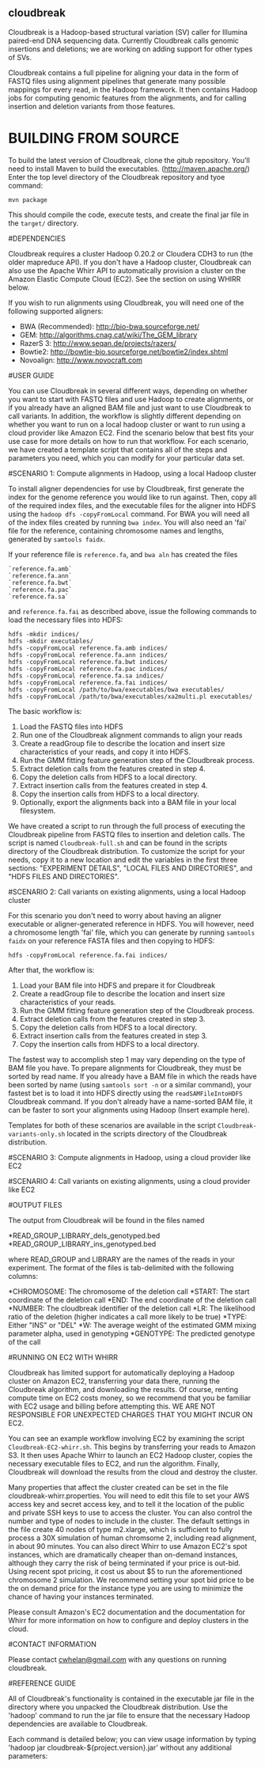 ## cloudbreak

Cloudbreak is a Hadoop-based structural variation (SV) caller for Illumina
paired-end DNA sequencing data. Currently Cloudbreak calls genomic insertions
and deletions; we are working on adding support for other types of SVs.

Cloudbreak contains a full pipeline for aligning your data in the form of FASTQ
files using alignment pipelines that generate many possible mappings for every
read, in the Hadoop framework. It then contains Hadoop jobs for computing
genomic features from the alignments, and for calling insertion and deletion
variants from those features.

# BUILDING FROM SOURCE

To build the latest version of Cloudbreak, clone the gitub repository. You'll
need to install Maven to build the executables. (http://maven.apache.org/)
Enter the top level directory of the Cloudbreak repository and tyoe command:

`mvn package`

This should compile the code, execute tests, and create the final jar file
in the `target/` directory.

#DEPENDENCIES

Cloudbreak requires a cluster Hadoop 0.20.2 or Cloudera CDH3 to run (the older
mapreduce API). If you don't have a Hadoop cluster, Cloudbreak can also use the
Apache Whirr API to automatically provision a cluster on the Amazon Elastic
Compute Cloud (EC2). See the section on using WHIRR below.

If you wish to run alignments using Cloudbreak, you will need one of the following
supported aligners:

* BWA (Recommended): http://bio-bwa.sourceforge.net/
* GEM: http://algorithms.cnag.cat/wiki/The_GEM_library
* RazerS 3: http://www.seqan.de/projects/razers/
* Bowtie2: http://bowtie-bio.sourceforge.net/bowtie2/index.shtml
* Novoalign: http://www.novocraft.com

#USER GUIDE

You can use Cloudbreak in several different ways, depending on whether you want
to start with FASTQ files and use Hadoop to create alignments, or if you already
have an aligned BAM file and just want to use Cloudbreak to call variants. In addition,
the workflow is slightly different depending on whether you want to run on a local
hadoop cluster or want to run using a cloud provider like Amazon EC2. Find the scenario
below that best fits your use case for more details on how to run that workflow. For
each scenario, we have created a template script that contains all of the steps
and parameters you need, which you can modify for your particular data set.

#SCENARIO 1: Compute alignments in Hadoop, using a local Hadoop cluster

To install aligner dependencies for use by Cloudbreak, first generate the index
for the genome reference you would like to run against. Then, copy all of the
required index files, and the executable files for the aligner into HDFS using
the `hadoop dfs -copyFromLocal` command. For BWA you will need all of the index files
created by running `bwa index`. You will also need an 'fai' file for the reference,
containing chromosome names and lengths, generated by `samtools faidx`.

If your reference file is `reference.fa`, and `bwa aln` has created the files

    `reference.fa.amb`
    `reference.fa.ann`
    `reference.fa.bwt`
    `reference.fa.pac`
    `reference.fa.sa`

and `reference.fa.fai` as described above, issue the following
commands to load the necessary files into HDFS:

    hdfs -mkdir indices/
    hdfs -mkdir executables/
    hdfs -copyFromLocal reference.fa.amb indices/
    hdfs -copyFromLocal reference.fa.ann indices/
    hdfs -copyFromLocal reference.fa.bwt indices/
    hdfs -copyFromLocal reference.fa.pac indices/
    hdfs -copyFromLocal reference.fa.sa indices/
    hdfs -copyFromLocal reference.fa.fai indices/
    hdfs -copyFromLocal /path/to/bwa/executables/bwa executables/
    hdfs -copyFromLocal /path/to/bwa/executables/xa2multi.pl executables/

The basic workflow is:

1. Load the FASTQ files into HDFS
2. Run one of the Cloudbreak alignment commands to align your reads
3. Create a readGroup file to describe the location and insert size characteristics of your reads, and copy it into HDFS.
4. Run the GMM fitting feature generation step of the Cloudbreak process.
5. Extract deletion calls from the features created in step 4.
6. Copy the deletion calls from HDFS to a local directory.
5. Extract insertion calls from the features created in step 4.
6. Copy the insertion calls from HDFS to a local directory.
7. Optionally, export the alignments back into a BAM file in your local filesystem.

We have created a script to run through the full process of executing the
Cloudbreak pipeline from FASTQ files to insertion and deletion calls. The
script is named `Cloudbreak-full.sh` and can be found in the scripts directory
of the Cloudbreak distribution. To customize the script for your needs, copy
it to a new location and edit the variables in the first three sections:
"EXPERIMENT DETAILS", "LOCAL FILES AND DIRECTORIES", and
"HDFS FILES AND DIRECTORIES".

#SCENARIO 2: Call variants on existing alignments, using a local Hadoop cluster

For this scenario you don't need to worry about having an aligner executable or
aligner-generated reference in HDFS. You will however, need a chromosome length
'fai' file, which you can generate by running `samtools faidx` on your reference
FASTA files and then copying to HDFS:

    hdfs -copyFromLocal reference.fa.fai indices/

After that, the workflow is:

1. Load your BAM file into HDFS and prepare it for Cloudbreak
2. Create a readGroup file to describe the location and insert size characteristics of your reads.
3. Run the GMM fitting feature generation step of the Cloudbreak process.
4. Extract deletion calls from the features created in step 3.
5. Copy the deletion calls from HDFS to a local directory.
6. Extract insertion calls from the features created in step 3.
7. Copy the insertion calls from HDFS to a local directory.

The fastest way to accomplish step 1 may vary depending on the type of BAM file you have.
To prepare alignments for Cloudbreak, they must be sorted by read name. If you already have a
 BAM file in which the reads have been sorted by name (using `samtools sort -n` or a similar
 command), your fastest bet is to load it into HDFS directly using the `readSAMFileIntoHDFS`
 Cloudbreak command. If you don't already have a name-sorted BAM file, it can be faster
 to sort your alignments using Hadoop (Insert example here).

Templates for both of these scenarios are available in the script `Cloudbreak-variants-only.sh`
located in the scripts directory of the Cloudbreak distribution.

#SCENARIO 3: Compute alignments in Hadoop, using a cloud provider like EC2

#SCENARIO 4: Call variants on existing alignments, using a cloud provider like EC2

#OUTPUT FILES

The output from Cloudbreak will be found in the files named

*READ_GROUP_LIBRARY_dels_genotyped.bed
*READ_GROUP_LIBRARY_ins_genotyped.bed

where READ_GROUP and LIBRARY are the names of the reads in your experiment. The
format of the files is tab-delimited with the following columns:

*CHROMOSOME: The chromosome of the deletion call
*START: The start coordinate of the deletion call
*END: The end coordinate of the deletion call
*NUMBER: The cloudbreak identifier of the deletion call
*LR: The likelihood ratio of the deletion (higher indicates a call more likely to be true)
*TYPE: Either "INS" or "DEL"
*W: The average weight of the estimated GMM mixing parameter alpha, used in genotyping
*GENOTYPE: The predicted genotype of the call

#RUNNING ON EC2 WITH WHIRR

Cloudbreak has limited support for automatically deploying a Hadoop cluster on
Amazon EC2, transferring your data there, running the Cloudbreak algorithm, and
downloading the results. Of course, renting compute time on EC2 costs money, so
we recommend that you be familiar with EC2 usage and billing before attempting this.
WE ARE NOT RESPONSIBLE FOR UNEXPECTED CHARGES THAT YOU MIGHT INCUR ON EC2.

You can see an example workflow involving EC2 by examining the script
`Cloudbreak-EC2-whirr.sh`. This begins by transferring your reads to Amazon S3. It then
uses Apache Whirr to launch an EC2 Hadoop cluster, copies the necessary executable files
to EC2, and run the algorithm. Finally, Cloudbreak will download the results from
the cloud and destroy the cluster.

Many properties that affect the cluster created can be set in the file
cloudbreak-whirr.properties. You will need to edit this file to set your AWS
access key and secret access key, and to tell it the location of the public and
private SSH keys to use to access the cluster. You can also control the number
and type of nodes to include in the cluster. The default settings in the file
create 40 nodes of type m2.xlarge, which is sufficient to fully process a 30X
simulation of human chromsome 2, including read alignment, in about 90 minutes.
You can also direct Whirr to use Amazon EC2's spot instances, which are
dramatically cheaper than on-demand instances, although they carry the risk of
being terminated if your price is out-bid. Using recent spot pricing, it cost
us about $5 to run the aforementioned chromosome 2 simulation. We recommend
setting your spot bid price to be the on demand price for the instance type you
are using to minimize the chance of having your instances terminated.

Please consult Amazon's EC2 documentation and the documentation for Whirr for
more information on how to configure and deploy clusters in the cloud.

#CONTACT INFORMATION

Please contact cwhelan@gmail.com with any questions on running cloudbreak.

#REFERENCE GUIDE

All of Cloudbreak's functionality is contained in the executable jar file in the
directory where you unpacked the Cloudbreak distribution. Use the 'hadoop'
command to run the jar file to ensure that the necessary Hadoop dependencies
are available to Cloudbreak.

Each command is detailed below; you can view usage information by typing
'hadoop jar cloudbreak-${project.version}.jar' without any additional parameters:

